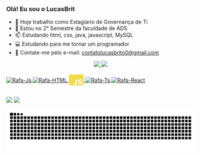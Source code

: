 ### Olá! Eu sou o LucasBrit

- 🔭 Hoje trabalho como Estagiário de Governança de Ti
- 🌱 Estou no 2° Semestre da faculdade de ADS
- 📫 Estudando html, css, java, javascript, MySQL
- 💻 Estudando para me tornar um programador
- 💬 Contate-me pelo e-mail: contatolucasbrito0@gmail.com

<div align="center">
  <a href="https://github.com/lucasbrit">
  <img height="180em" src="https://github-readme-stats.vercel.app/api?username=lucasbrit&show_icons=true&theme=tokyonight&include_all_commits=true&count_private=true"/>
  <img height="180em" src="https://github-readme-stats.vercel.app/api/top-langs/?username=lucasbrit&layout=compact&langs_count=7&theme=tokyonight"/>
</div>
  
  <div style="display: inline_block"><br>
  <img align="center" alt="Rafa-Js" height="30" width="40" src="https://cdn.jsdelivr.net/gh/devicons/devicon/icons/java/java-original.svg">
  <img align="center" alt="Rafa-HTML" height="30" width="40" src="https://cdn.jsdelivr.net/gh/devicons/devicon/icons/mysql/mysql-original.svg">
  <img align="center" alt="Rafa-Js" height="30" width="40" src="https://raw.githubusercontent.com/devicons/devicon/master/icons/javascript/javascript-plain.svg">
  <img align="center" alt="Rafa-Ts" height="30" width="40" src="https://cdn.jsdelivr.net/gh/devicons/devicon/icons/css3/css3-original.svg">
  <img align="center" alt="Rafa-React" height="30" width="40" src="https://cdn.jsdelivr.net/gh/devicons/devicon/icons/html5/html5-original.svg"> 
</div>
  
  ##
  
  <div>
  <a href = "mailto:contatolucasbrito0@gmail.com"><img src="https://img.shields.io/badge/-Gmail-%23333?style=for-the-badge&logo=gmail&logoColor=white" target="_blank"></a>
  <a href="www.linkedin.com/in/lucasalvesdebrito" target="_blank"><img src="https://img.shields.io/badge/-LinkedIn-%230077B5?style=for-the-badge&logo=linkedin&logoColor=white" target="_blank"></a>  
  </div>
  
  ![Snake animation](https://github.com/lucasbrit/lucasbrit/blob/output/github-contribution-grid-snake.svg)
